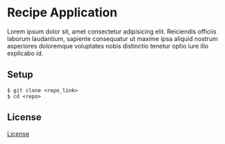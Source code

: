 # Recipe Application
Lorem ipsum dolor sit, amet consectetur adipisicing elit. Reiciendis officiis laborum laudantium, sapiente consequatur ut maxime ipsa aliquid nostrum asperiores doloremque voluptates nobis distinctio tenetur optio iure illo explicabo id.


## Setup
```
$ git clone <repo_link>
$ cd <repo>
```

## License
[License](./License)